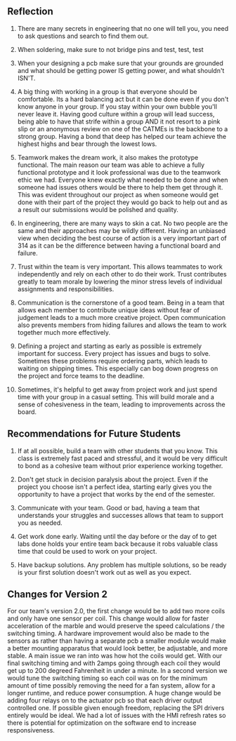 
## Reflection

1. There are many secrets in engineering that no one will tell you, you need to ask questions and search to find them out.

2. When soldering, make sure to not bridge pins and test, test, test

3. When your designing a pcb make sure that your grounds are grounded and what should be getting power IS getting power, and what shouldn't ISN'T. 

4. A big thing with working in a group is that everyone should be comfortable. Its a hard balancing act but it can be done even if you don't know anyone in your group. If you stay within your own bubble you'll never leave it. Having good culture within a group will lead success, being able to have that strife within a group AND it not resort to a pink slip or an anonymous review on one of the CATMEs is the backbone to a strong group. Having a bond that deep has helped our team achieve the highest highs and bear through the lowest lows.

5. Teamwork makes the dream work, it also makes the prototype functional. The main reason our team was able to achieve a fully functional prototype and it look professional was due to the teamwork ethic we had. Everyone knew exactly what needed to be done and when someone had issues others would be there to help them get through it. This was evident throughout our project as when someone would get done with their part of the project they would go back to help out and as a result our submissions would be polished and quality.

6. In engineering, there are many ways to skin a cat. No two people are the same and their approaches may be wildly different. Having an unbiased view when deciding the best course of action is a very important part of 314 as it can be the difference between having a functional board and failure.

7. Trust within the team is very important. This allows teammates to work independently and rely on each other to do their work. Trust contributes greatly to team morale by lowering the minor stress levels of individual assignments and responsibilities.

8. Communication is the cornerstone of a good team. Being in a team that allows each member to contribute unique ideas without fear of judgement leads to a much more creative project. Open communication also prevents members from hiding failures and allows the team to work together much more effectively.

9. Defining a project and starting as early as possible is extremely important for success. Every project has issues and bugs to solve. Sometimes these problems require ordering parts, which leads to waiting on shipping times. This especially can bog down progress on the project and force teams to the deadline.

10. Sometimes, it's helpful to get away from project work and just spend time with your group in a casual setting. This will build morale and a sense of cohesiveness in the team, leading to improvements across the board. 


## Recommendations for Future Students

1. If at all possible, build a team with other students that you know. This class is extremely fast paced and stressful, and it would be very difficult to bond as a cohesive team without prior experience working together.

2. Don't get stuck in decision paralysis about the project. Even if the project you choose isn't a perfect idea, starting early gives you the opportunity to have a project that works by the end of the semester. 

3. Communicate with your team. Good or bad, having a team that understands your struggles and successes allows that team to support you as needed.

4. Get work done early. Waiting until the day before or the day of to get labs done holds your entire team back because it robs valuable class time that could be used to work on your project. 

5. Have backup solutions. Any problem has multiple solutions, so be ready is your first solution doesn't work out as well as you expect. 

## Changes for Version 2

For our team's version 2.0, the first change would be to add two more coils and only have one sensor per coil. This change would allow for faster acceleration of the marble and would preserve the speed calculations / the switching timing. A hardware improvement would also be made to the sensors as rather than having a separate pcb a smaller module would make a better mounting apparatus that would look better, be adjustable, and more stable. A main issue we ran into was how hot the coils would get. With our final switching timing and with 2amps going through each coil they would get up to 200 degreed Fahrenheit in under a minute. In a second version we would tune the switching timing so each coil was on for the minimum amount of time possibly removing the need for a fan system, allow for a longer runtime, and reduce power consumption. A huge change would be adding four relays on to the actuator pcb so that each driver output controlled one. If possible given enough freedom, replacing the SPI drivers entirely would be ideal. We had a lot of issues with the HMI refresh rates so there is potential for optimization on the software end to increase responsiveness.